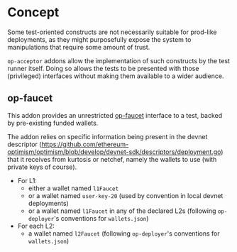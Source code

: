 # Concept

Some test-oriented constructs are not necessarily suitable for prod-like
deployments, as they might purposefully expose the system to manipulations that
require some amount of trust.

`op-acceptor` addons allow the implementation of such constructs by the test
runner itself. Doing so allows the tests to be presented with those (privileged)
interfaces without making them available to a wider audience.

## op-faucet

This addon provides an unrestricted
[op-faucet](https://github.com/ethereum-optimism/optimism/tree/develop/op-faucet)
interface to a test, backed by pre-existing funded wallets.

The addon relies on specific information being present in the devnet descriptor
(https://github.com/ethereum-optimism/optimism/blob/develop/devnet-sdk/descriptors/deployment.go)
that it receives from kurtosis or netchef, namely the wallets to use (with
private keys of course).

- For L1:
  - either a wallet named `l1Faucet`
  - or a wallet named `user-key-20` (used by convention in local devnet deployments)
  - or a wallet named `l1Faucet` in any of the declared L2s (following `op-deployer`'s conventions for `wallets.json`)
- For each L2:
  - a wallet named `l2Faucet` (following `op-deployer`'s conventions for `wallets.json`)
